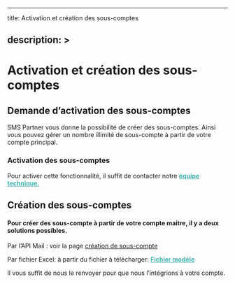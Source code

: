 

---
title: Activation et création des sous-comptes

description: >
---
# Activation et création des sous-comptes

## Demande d’activation des sous-comptes


SMS Partner vous donne la possibilité de créer des sous-comptes. Ainsi vous pouvez gérer un nombre illimité de sous-compte à partir de votre compte principal.


### Activation des sous-comptes
Pour activer cette fonctionnalité, il suffit de contacter notre <a style="color: #3eb0ad;" href="https://www.mailpartner.fr/contact/" target="_blank" rel="noopener noreferrer"><strong>équipe technique.</strong></a>





## Création des sous-comptes

#### Pour créer des sous-compte à partir de votre compte maitre, il y a deux solutions possibles.

Par l’API Mail : voir la page <a href="https://docpartner.dev/creation-de-sous-compte/"> création de sous-compte</a>

Par fichier Excel: à partir du fichier à télécharger: <a style="color: #3eb0ad;" href="https://my.smspartner.fr/subaccount_model.xls"><strong>Fichier modèle</strong></a>

Il vous suffit de nous le renvoyer pour que nous l’intégrions à votre compte.








